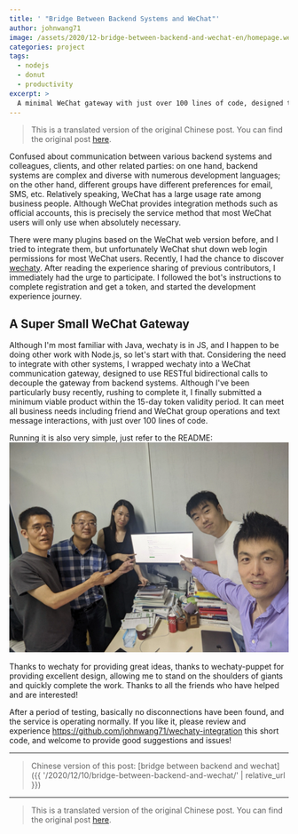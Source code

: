 ```yaml
---
title: ' "Bridge Between Backend Systems and WeChat"'
author: johnwang71
image: /assets/2020/12-bridge-between-backend-and-wechat-en/homepage.webp
categories: project
tags:
  - nodejs
  - donut
  - productivity
excerpt: >
  A minimal WeChat gateway with just over 100 lines of code, designed to bridge communication between various backend systems and WeChat using RESTful bidirectional calls.
---
```


> This is a translated version of the original Chinese post. You can find the original post [here](/2020/12/10/bridge-between-backend-and-wechat/).

Confused about communication between various backend systems and colleagues, clients, and other related parties: on one hand, backend systems are complex and diverse with numerous development languages; on the other hand, different groups have different preferences for email, SMS, etc. Relatively speaking, WeChat has a large usage rate among business people. Although WeChat provides integration methods such as official accounts, this is precisely the service method that most WeChat users will only use when absolutely necessary.

There were many plugins based on the WeChat web version before, and I tried to integrate them, but unfortunately WeChat shut down web login permissions for most WeChat users. Recently, I had the chance to discover [wechaty](https://github.com/wechaty). After reading the experience sharing of previous contributors, I immediately had the urge to participate. I followed the bot's instructions to complete registration and get a token, and started the development experience journey.

## A Super Small WeChat Gateway

Although I'm most familiar with Java, wechaty is in JS, and I happen to be doing other work with Node.js, so let's start with that. Considering the need to integrate with other systems, I wrapped wechaty into a WeChat communication gateway, designed to use RESTful bidirectional calls to decouple the gateway from backend systems. Although I've been particularly busy recently, rushing to complete it, I finally submitted a minimum viable product within the 15-day token validity period. It can meet all business needs including friend and WeChat group operations and text message interactions, with just over 100 lines of code.

Running it is also very simple, just refer to the README:
![Installation](/assets/2020/12-bridge-between-backend-and-wechat-en/00.webp)

Thanks to wechaty for providing great ideas, thanks to wechaty-puppet for providing excellent design, allowing me to stand on the shoulders of giants and quickly complete the work. Thanks to all the friends who have helped and are interested!

After a period of testing, basically no disconnections have been found, and the service is operating normally.
If you like it, please review and experience <https://github.com/johnwang71/wechaty-integration> this short code, and welcome to provide good suggestions and issues!

---

> Chinese version of this post: [bridge between backend and wechat]({{ '/2020/12/10/bridge-between-backend-and-wechat/' | relative_url }})

---

> This is a translated version of the original Chinese post. You can find the original post [here](/2020/12/10/bridge-between-backend-and-wechat/).
